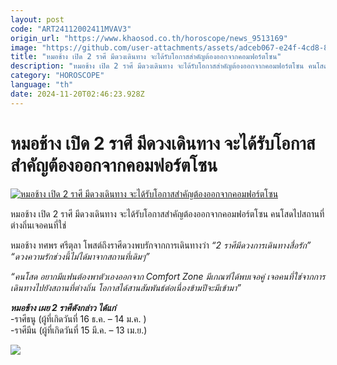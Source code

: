 ```yaml
---
layout: post
code: "ART24112002411MVAV3"
origin_url: "https://www.khaosod.co.th/horoscope/news_9513169"
image: "https://github.com/user-attachments/assets/adceb067-e24f-4cd8-8179-232ee8c4d9ad"
title: "หมอช้าง เปิด 2 ราศี มีดวงเดินทาง จะได้รับโอกาสสำคัญต้องออกจากคอมฟอร์ตโซน"
description: "หมอช้าง เปิด 2 ราศี มีดวงเดินทาง จะได้รับโอกาสสำคัญต้องออกจากคอมฟอร์ตโซน คนโสดไปสถานที่ต่างถิ่นเจอคนที่ใช่ หมอช้าง ทศพร ศรีตุลา โพสต์ถึงราศีดวง"
category: "HOROSCOPE"
language: "th"
date: 2024-11-20T02:46:23.928Z
---
```


# หมอช้าง เปิด 2 ราศี มีดวงเดินทาง จะได้รับโอกาสสำคัญต้องออกจากคอมฟอร์ตโซน

[![หมอช้าง เปิด 2 ราศี มีดวงเดินทาง จะได้รับโอกาสสำคัญต้องออกจากคอมฟอร์ตโซน](https://www.khaosod.co.th/wpapp/uploads/2024/11/mchang2raseelove2011679998.jpg "หมอช้าง เปิด 2 ราศี มีดวงเดินทาง จะได้รับโอกาสสำคัญต้องออกจากคอมฟอร์ตโซน")](https://www.khaosod.co.th/wpapp/uploads/2024/11/mchang2raseelove2011679998.jpg)

หมอช้าง เปิด 2 ราศี มีดวงเดินทาง จะได้รับโอกาสสำคัญต้องออกจากคอมฟอร์ตโซน คนโสดไปสถานที่ต่างถิ่นเจอคนที่ใช่

หมอช้าง ทศพร ศรีตุลา โพสต์ถึงราศีดวงพบรักจากการเดินทางว่า _“2 ราศีมีดวงการเดินทางสื่อรัก”_  
_“ดวงความรักช่วงนี้ไม่ได้มาจากสถานที่เดิมๆ”_

_“คนโสด อยากมีแฟนต้องพาตัวเองออกจาก Comfort Zone มีเกณฑ์ได้พบเจอคู่ เจอคนที่ใช่จากการเดินทางไปยังสถานที่ต่างถิ่น โอกาสได้สานสัมพันธ์ต่อเนื่องข้ามปีจะมีเข้ามา”_

_**หมอช้าง เผย 2 ราศีดังกล่าว ได้แก่**_  
\-ราศีธนู (ผู้ที่เกิดวันที่ 16 ธ.ค. – 14 ม.ค. )  
\-ราศีมีน (ผู้ที่เกิดวันที่ 15 มี.ค. – 13 เม.ย.)

[![](https://www.khaosod.co.th/wpapp/uploads/2024/11/mchang2raseelove2011671.jpg)](https://www.khaosod.co.th/wpapp/uploads/2024/11/mchang2raseelove2011671.jpg)